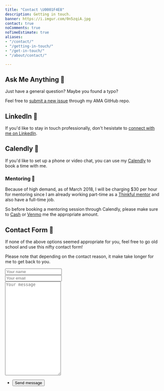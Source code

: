 ```yaml
---
title: "Contact \U0001F4E8️"
description: Getting in touch.
banner: https://i.imgur.com/0n5zqiA.jpg
contact: true
noComments: true
noTimeEstimate: true
aliases:
- "/contact/"
- "/getting-in-touch/"
- "/get-in-touch/"
- "/about/contact/"

---
```

## Ask Me Anything 🤔️

Just have a general question? Maybe you found a typo?

Feel free to [submit a new issue](//github.com/fvcproductions/ama) through my AMA GitHub repo.

## LinkedIn 💼️

If you'd like to stay in touch professionally, don't hesistate to [connect with me on LinkedIn](//linkedin.com/in/fvcproductions).

## Calendly 📅

If you'd like to set up a phone or video chat, you can use my [Calendly](//calendly.com/fvcproductions) to book a time with me.

### Mentoring 💛️

Because of high demand, as of March 2018, I will be charging $30 per hour for mentoring since I am already working part-time as a [Thinkful mentor](//www.thinkful.com/mentors/) and also have a full-time job.

So before booking a mentoring session through Calendly, please make sure to [Cash](//cash.me/$fvcprdxs) or [Venmo](//venmo.com/fvcproductions) me the appropriate amount.

## Contact Form 📝

If none of the above options seemed appropriate for you, feel free to go old school and use this nifty contact form!

Please note that depending on the contact reason, it make take longer for me to get back to you.

<section class="contact-form">
  <form method="POST" action="https://formspree.io/hello@fvcproductions.com">
    <div class="field half first">
      <input autocomplete="on" type="text" name="name" placeholder="Your name">
    </div>
    <div class="field half">
      <input autocomplete="on" type="email" name="email" placeholder="Your email">
    </div>
    <div class="field">
      <textarea spellcheck="true" rows="20" name="message" id="message" placeholder="Your message"></textarea>
    </div>
    <ul class="actions">
      <li>
        <input type="submit" value="Send message" class="button big">
      </li>
    </ul>
    <input type="hidden" name="_subject" value="FVCproductions - New Contact Message 📥" />
  </form>
</section>
